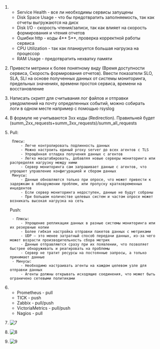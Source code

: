 1.
	- Service Health - все ли необходимы сервисы запущены
	- Disk Space Usage - что бы предотвратить заполняемость, так как отчеты выгружаются на диск
	- Disk I/O - скорость чтения/записи, так как влияет на скорость формирования и чтения отчетов
	- Ошибки http - коды 4** 5**, проверка корректной работы сервиса
	- CPU Utilization - так как планируется большая нагрузка на процессор
	- RAM Usage - предотвратить нехватку памяти

2. Привести метрики к более понятному виду (Время доступности сервиса, Скорость формирования отчетов). Ввести показатели SLO, SLA, SLI на основе полученных данных от системы мониторинга, предельных значениях, времени простоя сервиса, времени на восстановление

3. Написать скрипт для считывания лог файлов и отправки уведомлений на почту определенных событий, можно собирать логи в одном месте например с помощью rsyslog

4. В формуле не учитываются 3хх коды (Redirection). Правильней будет (summ_2xx_requests+summ_3xx_requests)/summ_all_requests

5. 
	Pull:

		Плюсы:
			- Легче контролировать подлинность данных
			- Можно настроить единый proxy server до всех агентов с TLS
			- Упрощённая отладка получения данных с агентов
			- Легко масштабировать, добавляя новые серверы мониторинга или распределяя нагрузку между ними
			- Сервер мониторинга сам запрашивает данные с агентов, что упрощает управление конфигурацией и сбором данных
		Минусы:
			- Данные обновляются только при опросе, что может привести к задержкам в обнаружении проблем, или пропуску кратковременных инцедентов
			- Если сервер мониторинга недоступен, данные не будут собраны
			- При большом количестве целевых систем и частом опросе может возникать высокая нагрузка на сеть

	Push:

		- Плюсы:
			- Упрощение репликации данных в разные системы мониторинга или их резервные копии
			- Более гибкая настройка отправки пакетов данных с метриками
			- UDP — это менее затратный способ передачи данных, из-за чего может возрасти производительность сбора метрик
			- Данные отправляются сразу при их появлении, что позволяет быстрее обнаруживать и реагировать на проблемы
			- Сервер не тратит ресурсы на постоянные запросы, а только принимает данные
		- Минусы:
			- Необходимо настраивать агенты на каждом целевом узле для отправки данных
			- Агенты должны открывать исходящие соединения, что может быть ограничено сетевыми политиками

6. 
	- Prometheus	- pull
	- TICK		- push
	- Zabbix		- pull/push
	- VictoriaMetrics	- pull/push
	- Nagios		- pull

7. ![7](https://github.com/user-attachments/assets/d226f6d4-f8b1-482b-b663-c0d64d6e7fe8)
8. ![8](https://github.com/user-attachments/assets/fd9cf143-fdec-4761-9fd4-b3772eb7642e)
9. ![9](https://github.com/user-attachments/assets/99aa475a-ef5a-4602-b011-7db5dafa66d3)



